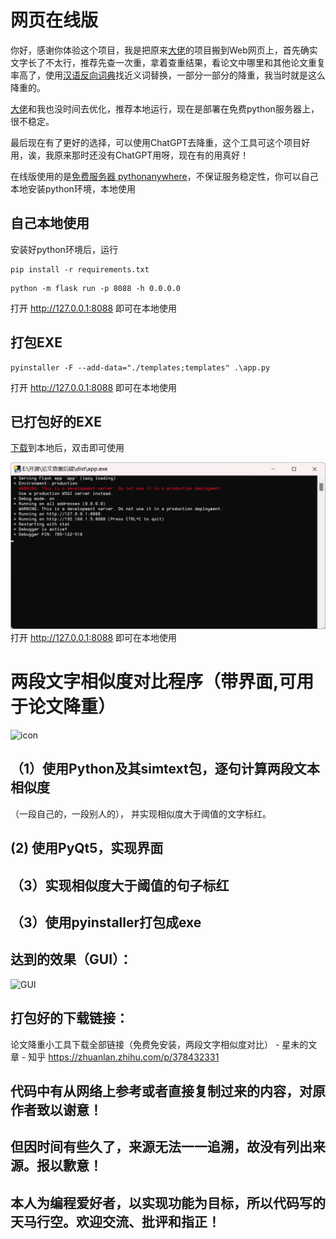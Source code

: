 # 网页在线版

你好，感谢你体验这个项目，我是把原来[大佬](https://github.com/Xinger006)的项目搬到Web网页上，首先确实文字长了不太行，推荐先查一次重，拿着查重结果，看论文中哪里和其他论文重复率高了，使用[汉语反向词典](https://wantwords.net/)找近义词替换，一部分一部分的降重，我当时就是这么降重的。

[大佬](https://github.com/Xinger006)和我也没时间去优化，推荐本地运行，现在是部署在免费python服务器上，很不稳定。
  
最后现在有了更好的选择，可以使用ChatGPT去降重，这个工具可这个项目好用，诶，我原来那时还没有ChatGPT用呀，现在有的用真好！

在线版使用的是[免费服务器 pythonanywhere](https://www.pythonanywhere.com/)，不保证服务稳定性，你可以自己本地安装python环境，本地使用
## 自己本地使用
安装好python环境后，运行
```shell
pip install -r requirements.txt
```
```shell
python -m flask run -p 8088 -h 0.0.0.0
```
打开 http://127.0.0.1:8088 即可在本地使用

## 打包EXE

```shell
pyinstaller -F --add-data="./templates;templates" .\app.py
```
打开 http://127.0.0.1:8088 即可在本地使用

## 已打包好的EXE
[下载](https://github.com/liulinboyi/Dissertation-weight-reduction/releases/latest)到本地后，双击即可使用

![](/img/app.png)
打开 http://127.0.0.1:8088 即可在本地使用

# 两段文字相似度对比程序（带界面,可用于论文降重）
![icon](icon.ico)
## （1）使用Python及其simtext包，逐句计算两段文本相似度
（一段自己的，一段别人的），
并实现相似度大于阈值的文字标红。
##  (2) 使用PyQt5，实现界面
## （3）实现相似度大于阈值的句子标红
## （3）使用pyinstaller打包成exe

## 达到的效果（GUI）：
![GUI](gui.png)

## 打包好的下载链接：
论文降重小工具下载全部链接（免费免安装，两段文字相似度对比） - 星未的文章 - 知乎
https://zhuanlan.zhihu.com/p/378432331

## 代码中有从网络上参考或者直接复制过来的内容，对原作者致以谢意！
## 但因时间有些久了，来源无法一一追溯，故没有列出来源。报以歉意！
## 本人为编程爱好者，以实现功能为目标，所以代码写的天马行空。欢迎交流、批评和指正！

